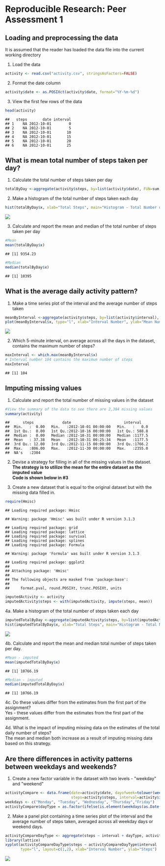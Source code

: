 # Reproducible Research: Peer Assessment 1
  
## Loading and preprocessing the data
  
  
It is assumed that the reader has loaded the data file into the current working directory  

1. Load the data


```r
activity <- read.csv("activity.csv", stringsAsFactors=FALSE)
```

2. Format the date column

```r
activity$date <- as.POSIXct(activity$date, format="%Y-%m-%d")
```

3. View the first few rows of the data

```r
head(activity)
```

```
##   steps       date interval
## 1    NA 2012-10-01        0
## 2    NA 2012-10-01        5
## 3    NA 2012-10-01       10
## 4    NA 2012-10-01       15
## 5    NA 2012-10-01       20
## 6    NA 2012-10-01       25
```


## What is mean total number of steps taken per day?

1. Calculate the total number of steps taken per day

```r
totalByDay <-aggregate(activity$steps, by=list(activity$date), FUN=sum, na.rm=TRUE)
```

2. Make a histogram of the total number of steps taken each day

```r
hist(totalByDay$x, xlab="Total Steps", main="Histogram - Total Number of Steps per Day")
```

![](PA1_template_files/figure-html/unnamed-chunk-5-1.png) 

3. Calculate and report the mean and median of the total number of steps taken per day

```r
#Mean
mean(totalByDay$x)
```

```
## [1] 9354.23
```

```r
#Median
median(totalByDay$x)
```

```
## [1] 10395
```


## What is the average daily activity pattern?

1. Make a time series plot of the interval and the average number of steps taken

```r
meanByInterval <-aggregate(activity$steps, by=list(activity$interval), FUN=mean, na.rm=TRUE)
plot(meanByInterval$x, type="l", xlab="Interval Number", ylab="Mean Number of Steps")
```

![](PA1_template_files/figure-html/unnamed-chunk-7-1.png) 

2. Which 5-minute interval, on average across all the days in the dataset, contains the maximum number of steps?

```r
maxInterval <- which.max(meanByInterval$x)
# Interval number 104 contains the maximum number of steps
maxInterval
```

```
## [1] 104
```

## Imputing missing values

1. Calculate and report the total number of missing values in the dataset

```r
#View the summary of the data to see there are 2,304 missing values
summary(activity)
```

```
##      steps             date                        interval     
##  Min.   :  0.00   Min.   :2012-10-01 00:00:00   Min.   :   0.0  
##  1st Qu.:  0.00   1st Qu.:2012-10-16 00:00:00   1st Qu.: 588.8  
##  Median :  0.00   Median :2012-10-31 00:00:00   Median :1177.5  
##  Mean   : 37.38   Mean   :2012-10-31 00:25:34   Mean   :1177.5  
##  3rd Qu.: 12.00   3rd Qu.:2012-11-15 00:00:00   3rd Qu.:1766.2  
##  Max.   :806.00   Max.   :2012-11-30 00:00:00   Max.   :2355.0  
##  NA's   :2304
```

2. Devise a strategy for filling in all of the missing values in the dataset.  
**The strategy is to utilize the mean for the entire dataset as the imputed value**  
**Code is shown below in #3**

3. Create a new dataset that is equal to the original dataset but with the missing data filled in.

```r
require(Hmisc)
```

```
## Loading required package: Hmisc
```

```
## Warning: package 'Hmisc' was built under R version 3.1.3
```

```
## Loading required package: grid
## Loading required package: lattice
## Loading required package: survival
## Loading required package: splines
## Loading required package: Formula
```

```
## Warning: package 'Formula' was built under R version 3.1.3
```

```
## Loading required package: ggplot2
## 
## Attaching package: 'Hmisc'
## 
## The following objects are masked from 'package:base':
## 
##     format.pval, round.POSIXt, trunc.POSIXt, units
```

```r
imputedActivity <- activity
imputedActivity$steps <- with(imputedActivity, impute(steps, mean))
```

4a. Make a histogram of the total number of steps taken each day

```r
imputedTotalByDay <-aggregate(imputedActivity$steps, by=list(imputedActivity$date), FUN=sum)
hist(imputedTotalByDay$x, xlab="Total Steps", main="Histogram - Total Number of Steps per Day (Imputed)")
```

![](PA1_template_files/figure-html/unnamed-chunk-11-1.png) 

4b. Calculate and report the mean and median total number of steps taken per day.

```r
#Mean - imputed
mean(imputedTotalByDay$x)
```

```
## [1] 10766.19
```

```r
#Median - imputed
median(imputedTotalByDay$x)
```

```
## [1] 10766.19
```

4c. Do these values differ from the estimates from the first part of the assignment?  
Yes - these values differ from the estimates from the first part of the assignment.

4d. What is the impact of imputing missing data on the estimates of the total daily number of steps?  
The mean and median both increase as a result of imputing missing data based on this strategy.


## Are there differences in activity patterns between weekdays and weekends?

1. Create a new factor variable in the dataset with two levels - "weekday" and "weekend"

```r
activityCompare <- data.frame(date=activity$date, dayofweek=tolower(weekdays(activity$date)), 
                              steps=activity$steps, interval=activity$interval)
weekdays <- c("Monday", "Tuesday", "Wednesday", "Thursday","Friday")
activityCompare$dayType = as.factor(ifelse(is.element(weekdays(as.Date(activityCompare$date)),weekdays), "weekday", "weekend"))
```

2. Make a panel plot containing a time series plot of the interval and the average number of steps taken, averaged across all weekday days or weekend days.

```r
activityCompareDayType <- aggregate(steps ~ interval + dayType, activityCompare, mean)
library(lattice)
xyplot(activityCompareDayType$steps ~ activityCompareDayType$interval | activityCompareDayType$dayType, 
       type="l", layout=c(1,2), xlab="Interval Number", ylab="Steps")
```

![](PA1_template_files/figure-html/unnamed-chunk-14-1.png) 
